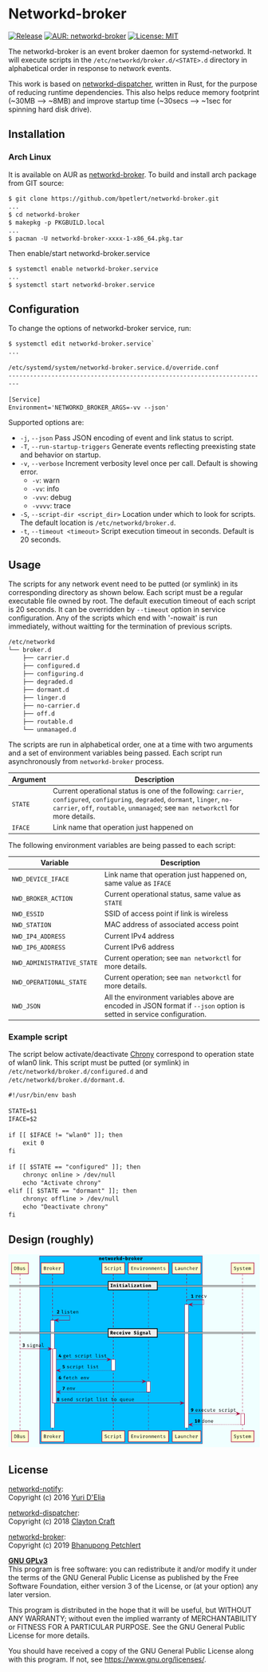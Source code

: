 Networkd-broker
===============

[![Release](https://img.shields.io/github/v/tag/bpetlert/networkd-broker?include_prereleases&label=release&style=flat-square)](https://github.com/bpetlert/networkd-broker/releases/latest)
[![AUR:
networkd-broker](https://img.shields.io/aur/version/networkd-broker?style=flat-square)](https://aur.archlinux.org/packages/networkd-broker/)
[![License:
MIT](https://img.shields.io/github/license/bpetlert/networkd-broker?style=flat-square)](./LICENSE)

The networkd-broker is an event broker daemon for systemd-networkd. It
will execute scripts in the `/etc/networkd/broker.d/<STATE>.d` directory
in alphabetical order in response to network events.

This work is based on
[networkd-dispatcher](https://gitlab.com/craftyguy/networkd-dispatcher),
written in Rust, for the purpose of reducing runtime dependencies. This
also helps reduce memory footprint (\~30MB ⟶ \~8MB) and improve startup
time (\~30secs ⟶ \~1sec for spinning hard disk drive).

Installation
------------

### Arch Linux

It is available on AUR as
[networkd-broker](https://aur.archlinux.org/packages/networkd-broker/).
To build and install arch package from GIT source:

    $ git clone https://github.com/bpetlert/networkd-broker.git
    ...
    $ cd networkd-broker
    $ makepkg -p PKGBUILD.local
    ...
    $ pacman -U networkd-broker-xxxx-1-x86_64.pkg.tar

Then enable/start networkd-broker.service

    $ systemctl enable networkd-broker.service
    ...
    $ systemctl start networkd-broker.service

Configuration
-------------

To change the options of networkd-broker service, run:

    $ systemctl edit networkd-broker.service`
    ...

    /etc/systemd/system/networkd-broker.service.d/override.conf
    -------------------------------------------------------------------------

    [Service]
    Environment='NETWORKD_BROKER_ARGS=-vv --json'

Supported options are:

-   `-j`, `--json` Pass JSON encoding of event and link status to
    script.
-   `-T`, `--run-startup-triggers` Generate events reflecting
    preexisting state and behavior on startup.
-   `-v`, `--verbose` Increment verbosity level once per call. Default
    is showing error.
    -   `-v`: warn
    -   `-vv`: info
    -   `-vvv`: debug
    -   `-vvvv`: trace
-   `-S`, `--script-dir <script_dir>` Location under which to look for
    scripts. The default location is `/etc/networkd/broker.d`.
-   `-t`, `--timeout <timeout>` Script execution timeout in seconds.
    Default is 20 seconds.

Usage
-----

The scripts for any network event need to be putted (or symlink) in its
corresponding directory as shown below. Each script must be a regular
executable file owned by root. The default execution timeout of each
script is 20 seconds. It can be overridden by `--timeout` option in
service configuration. Any of the scripts which end with '-nowait' is
run immediately, without waitting for the termination of previous
scripts.

    /etc/networkd
    └── broker.d
        ├── carrier.d
        ├── configured.d
        ├── configuring.d
        ├── degraded.d
        ├── dormant.d
        ├── linger.d
        ├── no-carrier.d
        ├── off.d
        ├── routable.d
        └── unmanaged.d

The scripts are run in alphabetical order, one at a time with two
arguments and a set of environment variables being passed. Each script
run asynchronously from `networkd-broker` process.

| Argument | Description                                                                                                                                                                                                       |
|----------|-------------------------------------------------------------------------------------------------------------------------------------------------------------------------------------------------------------------|
| `STATE`  | Current operational status is one of the following: `carrier`, `configured`, `configuring`, `degraded`, `dormant`, `linger`, `no-carrier`, `off`, `routable`, `unmanaged`; see `man networkctl` for more details. |
| `IFACE`  | Link name that operation just happened on                                                                                                                                                                         |

The following environment variables are being passed to each script:

| Variable                   | Description                                                                                                           |
|----------------------------|-----------------------------------------------------------------------------------------------------------------------|
| `NWD_DEVICE_IFACE`         | Link name that operation just happened on, same value as `IFACE`                                                      |
| `NWD_BROKER_ACTION`        | Current operational status, same value as `STATE`                                                                     |
| `NWD_ESSID`                | SSID of access point if link is wireless                                                                              |
| `NWD_STATION`              | MAC address of associated access point                                                                                |
| `NWD_IP4_ADDRESS`          | Current IPv4 address                                                                                                  |
| `NWD_IP6_ADDRESS`          | Current IPv6 address                                                                                                  |
| `NWD_ADMINISTRATIVE_STATE` | Current operation; see `man networkctl` for more details.                                                             |
| `NWD_OPERATIONAL_STATE`    | Current operation; see `man networkctl` for more details.                                                             |
| `NWD_JSON`                 | All the environment variables above are encoded in JSON format if `--json` option is setted in service configuration. |

### Example script

The script below activate/deactivate
[Chrony](https://wiki.archlinux.org/index.php/Chrony) correspond to
operation state of wlan0 link. This script must be putted (or symlink)
in `/etc/networkd/broker.d/configured.d` and
`/etc/networkd/broker.d/dormant.d`.

    #!/usr/bin/env bash

    STATE=$1
    IFACE=$2

    if [[ $IFACE != "wlan0" ]]; then
        exit 0
    fi

    if [[ $STATE == "configured" ]]; then
        chronyc online > /dev/null
        echo "Activate chrony"
    elif [[ $STATE == "dormant" ]]; then
        chronyc offline > /dev/null
        echo "Deactivate chrony"
    fi

Design (roughly)
----------------

![Sequence Diagram](docs/assets/networkd-broker.png)

License
-------

[networkd-notify](https://github.com/wavexx/networkd-notify):  
Copyright (c) 2016 [Yuri D'Elia](wavexx@thregr.org)

[networkd-dispatcher](https://gitlab.com/craftyguy/networkd-dispatcher):  
Copyright (c) 2018 [Clayton Craft](clayton@craftyguy.net)

[networkd-broker](https://github.com/bpetlert/networkd-broker):  
Copyright (c) 2019 [Bhanupong Petchlert](bpetlert@gmail.com)

**[GNU GPLv3](./LICENSE)**  
This program is free software: you can redistribute it and/or modify it
under the terms of the GNU General Public License as published by the
Free Software Foundation, either version 3 of the License, or (at your
option) any later version.

This program is distributed in the hope that it will be useful, but
WITHOUT ANY WARRANTY; without even the implied warranty of
MERCHANTABILITY or FITNESS FOR A PARTICULAR PURPOSE. See the GNU General
Public License for more details.

You should have received a copy of the GNU General Public License along
with this program. If not, see <https://www.gnu.org/licenses/>.
